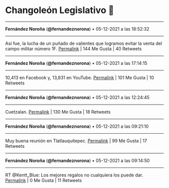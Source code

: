 # Changoleón Legislativo 🙈
*****
**Fernández Noroña** (**@fernandeznorona**) • 05-12-2021 a las 18:52:32
*****
Así fue, la lucha de un puñado de valientes que logramos evitar la venta del campo militar número 1F.
[Permalink](https://twitter.com/fernandeznorona/status/1467688380196655108) | 144 Me Gusta | 40 Retweets
*****
**Fernández Noroña** (**@fernandeznorona**) • 05-12-2021 a las 17:14:15
*****
10,413 en Facebook y, 13,831 en YouTube.
[Permalink](https://twitter.com/fernandeznorona/status/1467663643819008006) | 101 Me Gusta | 10 Retweets
*****
**Fernández Noroña** (**@fernandeznorona**) • 05-12-2021 a las 12:24:45
*****
Cuetzalan.
[Permalink](https://twitter.com/fernandeznorona/status/1467590790528442368) | 130 Me Gusta | 18 Retweets
*****
**Fernández Noroña** (**@fernandeznorona**) • 05-12-2021 a las 09:21:10
*****
Muy buena reunión en Tlatlauquitepec.
[Permalink](https://twitter.com/fernandeznorona/status/1467544590253281287) | 99 Me Gusta | 17 Retweets
*****
**Fernández Noroña** (**@fernandeznorona**) • 05-12-2021 a las 09:14:50
*****
RT @Kentt_Blue: Los mejores regalos no cualquiera los puede dar.
[Permalink](https://twitter.com/fernandeznorona/status/1467542994781937674) | 0 Me Gusta | 11 Retweets